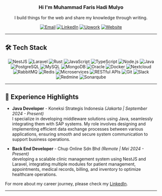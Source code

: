 <h3 align="center"> Hi I'm Muhammad Faris Hadi Mulyo</br> </h3>
<p align="center">I build things for the web and share my knowledge through writing.</p>

<p align="center">
 <a href="mailto:muhfarishalyo@gmail.com" target="_blank"><img alt="Email" src="https://img.shields.io/badge/Email-0078D4?style=for-the-badge&logo=gmail&logoColor=white" /></a>
 <a href="https://www.linkedin.com/in/muhammad-faris-hadi-mulyo/" target="_blank"><img alt="LinkedIn" src="https://img.shields.io/badge/LinkedIn-0077B5?style=for-the-badge&logo=linkedin&logoColor=white" /></a>
 <a href="https://www.upwork.com/freelancers/~01debd012b7ce60804" target="_blank"><img alt="Upwork" src="https://img.shields.io/badge/Upwork-6FDA44?style=for-the-badge&logo=upwork&logoColor=white" /></a>
 <a href="https://muhfarishadimulyo.my.id/" target="_blank"><img alt="Website" src="https://img.shields.io/badge/Website-FF7139?style=for-the-badge&logo=vercel&logoColor=white" /></a>

</p>

---

## 🛠️ Tech Stack
<p align="center">
  <!-- Languages & Frameworks -->
<img alt="NestJS" src="https://img.shields.io/badge/NestJS-E0234E?style=for-the-badge&logo=nestjs&logoColor=white" />
  <img alt="Laravel" src="https://img.shields.io/badge/Laravel-FF2D20?style=for-the-badge&logo=laravel&logoColor=white" />
  <img alt="Rust" src="https://img.shields.io/badge/Rust-000000?style=for-the-badge&logo=rust&logoColor=white" />
  <img alt="JavaScript" src="https://img.shields.io/badge/JavaScript-F7DF1E?style=for-the-badge&logo=javascript&logoColor=black" />
  <img alt="TypeScript" src="https://img.shields.io/badge/TypeScript-3178C6?style=for-the-badge&logo=typescript&logoColor=white" />
  <img alt="Node.js" src="https://img.shields.io/badge/Node.js-339933?style=for-the-badge&logo=node.js&logoColor=white" />
  <img alt="Java" src="https://img.shields.io/badge/Java-FF2D20?style=for-the-badge&logo=java&logoColor=white" />
  
  <!-- Databases -->
  <img alt="PostgreSQL" src="https://img.shields.io/badge/PostgreSQL-336791?style=for-the-badge&logo=postgresql&logoColor=white" />
  <img alt="MySQL" src="https://img.shields.io/badge/MySQL-4479A1?style=for-the-badge&logo=mysql&logoColor=white" />
  <img alt="MongoDB" src="https://img.shields.io/badge/MongoDB-47A248?style=for-the-badge&logo=mongodb&logoColor=white" />
  <img alt="Oracle" src="https://img.shields.io/badge/Oracle-FF7900?style=for-the-badge&logo=oracle&logoColor=white" />
  
  <!-- Cloud & DevOps -->
  <img alt="Docker" src="https://img.shields.io/badge/Docker-2496ED?style=for-the-badge&logo=docker&logoColor=white" />
  <img alt="Nextcloud" src="https://img.shields.io/badge/Nextcloud-0082C9?style=for-the-badge&logo=nextcloud&logoColor=white" />
  
  <!-- Messaging & Event-Driven Architecture -->
  <img alt="RabbitMQ" src="https://img.shields.io/badge/RabbitMQ-FF6600?style=for-the-badge&logo=rabbitmq&logoColor=white" />
  <img alt="Redis" src="https://img.shields.io/badge/Redis-FF4438?style=for-the-badge&logo=REDIS&logoColor=white" />

  <!-- Architecture & Communication -->
  <img alt="Microservices" src="https://img.shields.io/badge/Microservices-FFCA28?style=for-the-badge" />
  <img alt="RESTful APIs" src="https://img.shields.io/badge/RESTful_APIs-FF9900?style=for-the-badge" />

  <!-- Tools & Utilities -->
  <img alt="Git" src="https://img.shields.io/badge/Git-F05032?style=for-the-badge&logo=git&logoColor=white" />
  <img alt="Slack" src="https://img.shields.io/badge/Slack-4A154B?style=for-the-badge&logo=slack&logoColor=white" />
  <img alt="Redmine" src="https://img.shields.io/badge/Redmine-B32024?style=for-the-badge&logo=redmine&logoColor=white" />
  <img alt="Sonarqube" src="https://img.shields.io/badge/Sonarqube-4E9BCD?style=for-the-badge&logo=sonarqube&logoColor=white" />
    
</p>

---

## 💼 Experience Highlights

- **Java Developer** - Koneksi Strategis Indonesia *(Jakarta | September 2024 - Present)*  
   I specialize in developing middleware solutions using Java, seamlessly integrating them with SAP systems. My role involves designing and implementing efficient data exchange processes between various applications, ensuring smooth and secure system communication to support business operations.

- **Back End Developer** - Chup Online Sdn Bhd *(Remote | Mei 2024 - Present)*  
 developing a scalable clinic management system using NestJS and Laravel, integrating multiple modules for patient management, appointments, medical records, billing, and inventory to optimize healthcare operations.

For more about my career journey, please check my [LinkedIn](https://www.linkedin.com/in/muhammad-faris-hadi-mulyo/).

---
